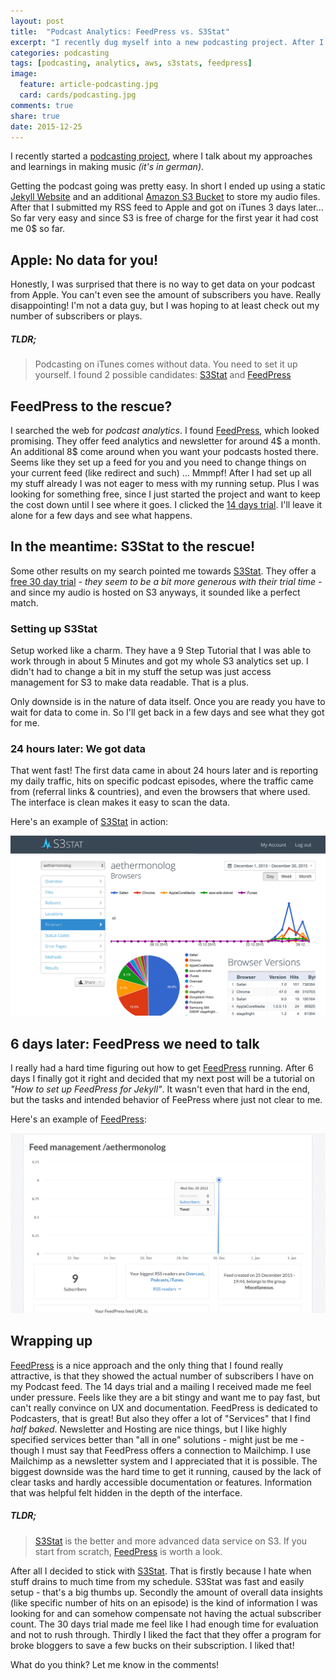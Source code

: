 ```yaml
---
layout: post
title:  "Podcast Analytics: FeedPress vs. S3Stat"
excerpt: "I recently dug myself into a new podcasting project. After I got my feed over to iTunes I was quite surprised that there is no official way to get subscriber numbers or any other data insights. Guide me on my journey into finding out how to handle podcast analytics..."
categories: podcasting
tags: [podcasting, analytics, aws, s3stats, feedpress]
image:
  feature: article-podcasting.jpg
  card: cards/podcasting.jpg
comments: true
share: true
date: 2015-12-25
---
```


I recently started a [podcasting project](http://aethermonolog.de), where I talk about my approaches and learnings in making music _(it's in german)_.

Getting the podcast going was pretty easy. In short I ended up using a static [Jekyll Website](http://jekyllrb.com) and an additional [Amazon S3 Bucket](http://aws.amazon.com/s3) to store my audio files. After that I submitted my RSS feed to Apple and got on iTunes 3 days later...
So far very easy and since S3 is free of charge for the first year it had cost me 0$ so far.

## Apple: No data for you!

Honestly, I was surprised that there is no way to get data on your podcast from Apple. You can't even see the amount of subscribers you have. Really disappointing!
I'm not a data guy, but I was hoping to at least check out my number of subscribers or plays.

##### TLDR;
> Podcasting on iTunes comes without data. You need to set it up yourself. I found 2 possible candidates: [S3Stat](http://s3stat.com) and [FeedPress](https://feed.press/?affid=10971)

## FeedPress to the rescue?
I searched the web for _podcast analytics_.  I found [FeedPress](https://feed.press/?affid=10971), which looked promising. They offer feed analytics and newsletter for around 4$ a month. An additional 8$ come around when you want your podcasts hosted there. Seems like they set up a feed for you and you need to change things on your current feed (like redirect and such) ...
Mmmpf! After I had set up all my stuff already I was not eager to mess with my running setup. Plus I was looking for something free, since I just started the project and want to keep the cost down until I see where it goes. I clicked the [14 days trial](https://feed.press/?affid=10971). I'll leave it alone for a few days and see what happens.

## In the meantime: S3Stat to the rescue!
Some other results on my search pointed me towards [S3Stat](http://s3stat.com). They offer a [free 30 day trial](https://www.s3stat.com/Setup/Register.aspx) _- they seem to be a bit more generous with their trial time -_ and since my audio is hosted on S3 anyways, it sounded like a perfect match.

### Setting up S3Stat
Setup worked like a charm. They have a 9 Step Tutorial that I was able to work through in about 5 Minutes and got my whole S3 analytics set up. I didn't had to change a bit in my stuff the setup was just access management for S3 to make data readable. That is a plus.

Only downside is in the nature of data itself. Once you are ready you have to wait for data to come in. So I'll get back in a few days and see what they got for me.

### 24 hours later: We got data

That went fast! The first data came in about 24 hours later and is reporting my daily traffic, hits on specific podcast episodes, where the traffic came from (referral links & countries), and even the browsers that where used. The interface is clean makes it easy to scan the data.

Here's an example of [S3Stat](http://s3stat.com) in action:

![](/images/s3stat-vs-feedpress/s3stat-browsers@2x.jpg)

## 6 days later: FeedPress we need to talk

I really had a hard time figuring out how to get [FeedPress](https://feed.press/?affid=10971) running. After 6 days I finally got it right and decided that my next post will be a tutorial on _"How to set up FeedPress for Jekyll"_. It wasn't even that hard in the end, but the tasks and intended behavior of FeePress where just not clear to me.

Here's an example of [FeedPress](https://feed.press/?affid=10971):

![](/images/s3stat-vs-feedpress/feedpress-subs@2x.jpg)

## Wrapping up

[FeedPress](https://feed.press/?affid=10971) is a nice approach and the only thing that I found really attractive, is that they showed the actual number of subscribers I have on my Podcast feed. The 14 days trial and a mailing I received made me feel under pressure. Feels like they are a bit stingy and want me to pay fast, but can't really convince on UX and documentation.
FeedPress is dedicated to Podcasters, that is great! But also they offer a lot of "Services" that I find _half baked_. Newsletter and Hosting are nice things, but I like highly specified services better than "all in one" solutions - might just be me  - though I must say that FeedPress offers a connection to Mailchimp. I use Mailchimp as a newsletter system and I appreciated that it is possible.
The biggest downside was the hard time to get it running, caused by the lack of clear tasks and hardly accessible documentation or features. Information that was helpful felt hidden in the depth of the interface.

##### TLDR;
> [S3Stat](http://s3stat.com) is the better and more advanced data service on S3. If you start from scratch, [FeedPress](https://feed.press/?affid=10971) is worth a look.

After all I decided to stick with [S3Stat](http://s3stat.com). That is firstly because I hate when stuff drains to much time from my schedule. S3Stat was fast and easily setup - that's a big thumbs up. Secondly the amount of overall data insights (like specific number of hits on an episode) is the kind of information I was looking for and can somehow compensate not having the actual subscriber count.
The 30 days trial made me feel like I had enough time for evaluation and not to rush through.
Thirdly I liked the fact that they offer a program for broke bloggers to save a few bucks on their subscription. I liked that!

What do you think? Let me know in the comments!
